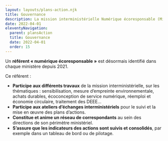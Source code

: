 ```yaml
---
layout: layouts/plans-action.njk
title: Gouvernance
description: La mission interministérielle Numérique écoresponsable (MiNumEco) participe et coordonne la stratégie de la performance environnementale des services numériques publics.
date: 2022-04-01
eleventyNavigation:
  parent: plansAction
  title: Gouvernance
  date: 2022-04-01
  order: 15
---
```


Un **référent « numérique écoresponsable »** est désormais identifié dans chaque ministère depuis 2021. 

Ce référent :

- **Participe aux différents travaux** de la mission interministérielle, sur les thématiques : sensibilisation, mesure d’empreinte environnementale, achats durables, écoconception de service numérique, réemploi et économie circulaire, traitement des DEEE…
- **Participe aux ateliers d’échanges interministériels** pour le suivi et la mise en œuvre des plans d’actions.
- **Constitue et anime un réseau de correspondants** au sein des directions de son périmètre ministériel.
- **S’assure que les indicateurs des actions sont suivis et consolidés**, par exemple dans un tableau de bord ou de pilotage.
